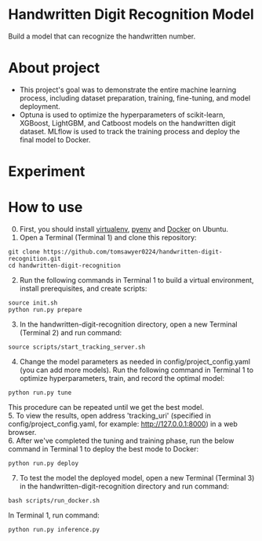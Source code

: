 # Handwritten Digit Recognition Model
Build a model that can recognize the handwritten number.
# About project
- This project's goal was to demonstrate the entire machine learning process, including dataset preparation, training, fine-tuning, and model deployment.
- Optuna is used to optimize the hyperparameters of scikit-learn, XGBoost, LightGBM, and Catboost models on the handwritten digit dataset. MLflow is used to track the training process and deploy the final model to Docker.
# Experiment
# How to use
0. First, you should install [virtualenv](https://virtualenv.pypa.io/en/latest/installation.html), [pyenv](https://github.com/pyenv/pyenv) and [Docker](https://docs.docker.com/engine/install/ubuntu/) on Ubuntu.
1. Open a Terminal (Terminal 1) and clone this repository:
```
git clone https://github.com/tomsawyer0224/handwritten-digit-recognition.git
cd handwritten-digit-recognition
```
2. Run the following commands in Terminal 1 to build a virtual environment, install prerequisites, and create scripts:
```
source init.sh
python run.py prepare
```
3. In the handwritten-digit-recognition directory, open a new Terminal (Terminal 2) and run command:
```
source scripts/start_tracking_server.sh
```
4. Change the model parameters as needed in config/project_config.yaml (you can add more models). Run the following command in Terminal 1 to optimize hyperparameters, train, and record the optimal model:
```
python run.py tune
```
This procedure can be repeated until we get the best model.\
5. To view the results, open address 'tracking_uri' (specified in config/project_config.yaml, for example: http://127.0.0.1:8000) in a web browser.\
6. After we've completed the tuning and training phase, run the below command in Terminal 1 to deploy the best mode to Docker:
```
python run.py deploy
```
7. To test the model the deployed model, open a new Terminal (Terminal 3) in the handwritten-digit-recognition directory and run command:
```
bash scripts/run_docker.sh 
```
In Terminal 1, run command:
```
python run.py inference.py
```
